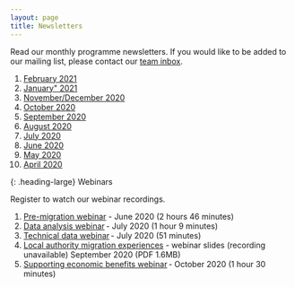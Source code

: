 ```yaml
---
layout: page
title: Newsletters
--- 
```


Read our monthly programme newsletters. If you would like to be added to our mailing list, please contact our <a href="mailto:llcproject@landregistry.gov.uk">team inbox</a>.

<ol class='list list-number'>
    <li><a href='files/Communications/FEB%20newsletter%202021.pdf' onclick='linkClicked("February 2021")'>February 2021</a></li>
    <li><a href='files/Communications/HM%20Land%20Registry%20local%20land%20charges%20newsletter%20January%202021.pdf' onclick='linkClicked("January" 2021")'>January" 2021</a></li>
    <li><a href='files/Communications/NOV-DEC%20newsletter%202020.pdf' onclick='linkClicked("November/December 2020")'>November/December 2020</a></li>
    <li><a href='files/Communications/October%20LLC%20Final.pdf' onclick='linkClicked("October 2020")'>October 2020</a></li>
    <li><a href='files/Communications/email%20newsletter%20SEPT%202020.pdf' onclick='linkClicked("September 2020")'>September 2020</a></li>
    <li><a href='files/Communications/email%20newsletter%20AUG%202020.pdf' onclick='linkClicked("August 2020")'>August 2020</a></li>
    <li><a href='files/Communications/July%20Khub%20newsletter%20FINAL.pdf' onclick='linkClicked("July 2020")'>July 2020</a></li>
    <li><a href='files/Communications/KHub%20Newsletter%20-%20%20June%202020%20.pdf' onclick='linkClicked("June 2020")'>June 2020</a></li>
    <li><a href='files/Communications/May%20newsletter%20-%20FINAL.pdf' onclick='linkClicked("May 2020")'>May 2020</a></li>
    <li><a href='files/Communications/Khub%20Newsletter%20-%20MarchApril.pdf' onclick='linkClicked("April 2020")'>April 2020</a></li>
</ol>

{: .heading-large}
Webinars 

Register to watch our webinar recordings.

<ol class='list list-number'>
    <li><a href='https://register.gotowebinar.com/register/3466118454595895566' onclick='linkClicked("Pre-migration webinar")'>Pre-migration webinar</a> - June 2020 (2 hours 46 minutes)</li>
    <li><a href='https://register.gotowebinar.com/recording/2901021156248164104' onclick='linkClicked("Data analysis webinar")'>Data analysis webinar</a> - July 2020 (1 hour 9 minutes)</li>
    <li><a href='https://register.gotowebinar.com/recording/1242249536228957967' onclick='linkClicked("Technical data webinar")'>Technical data webinar</a> - July 2020 (51 minutes)</li>
    <li><a href='files/Communications/Local%20authority%20migration%20experiences%20webinar%20%E2%80%93%20September%202020.pdf' onclick='linkClicked("Local authority migration experiences webinar slides")'>Local authority migration experiences</a> - webinar slides (recording unavailable) September 2020 (PDF 1.6MB)</li>
    <li><a href='https://register.gotowebinar.com/recording/8203069637203220491' onclick='linkClicked("Supporting economic benefits webinar")'>Supporting economic benefits webinar</a> - October 2020 (1 hour 30 minutes)</li>
</ol>